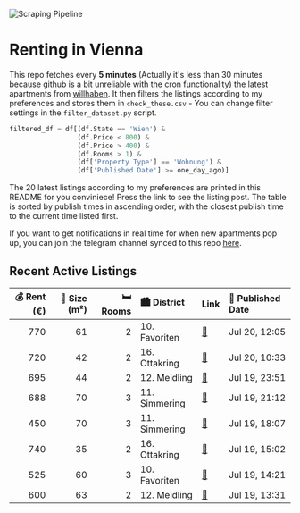 ![Scraping Pipeline](https://github.com/AthomsG/renting-in-vienna/actions/workflows/run_pipeline.yml/badge.svg)


# Renting in Vienna

This repo fetches every **5 minutes** (Actually it's less than 30 minutes because github is a bit unreliable with the cron functionality) the latest apartments from [willhaben](https://www.willhaben.at/).
It then filters the listings according to my preferences and stores them in `check_these.csv` - You can change filter settings in the `filter_dataset.py` script.

```python
filtered_df = df[(df.State == 'Wien') & 
                 (df.Price < 800) &
                 (df.Price > 400) &
                 (df.Rooms > 1) &
                 (df['Property Type'] == 'Wohnung') &
                 (df['Published Date'] >= one_day_ago)]
```

The 20 latest listings according to my preferences are printed in this README for you conviniece! Press the link to see the listing post.
The table is sorted by publish times in ascending order, with the closest publish time to the current time listed first.

If you want to get notifications in real time for when new apartments pop up, you can join the telegram channel synced to this repo [here](https://t.me/+1HPAYOf5BSsyNTlk).

## Recent Active Listings

|   💰 Rent (€) |   📏 Size (m²) |   🛏️ Rooms | 🏙️ District   | Link                                                                                                                                                                                                                                  | 📅 Published Date   |
|-------------:|--------------:|-----------:|:--------------|:--------------------------------------------------------------------------------------------------------------------------------------------------------------------------------------------------------------------------------------|:-------------------|
|          770 |            61 |          2 | 10. Favoriten | [🔗](https://www.willhaben.at/iad/immobilien/d/mietwohnungen/wien/wien-1100-favoriten/%2Ap%C3%A4rchentraum%2Asonniger-neubau-mit-bester-infrastruktur%21-1518950514/)                                                                  | Jul 20, 12:05      |
|          720 |            42 |          2 | 16. Ottakring | [🔗](https://www.willhaben.at/iad/immobilien/d/mietwohnungen/wien/wien-1160-ottakring/%28reserviert%29-all-inclusive-bright-2-room-apartment-in-vienna-1528114653/)                                                                    | Jul 20, 10:33      |
|          695 |            44 |          2 | 12. Meidling  | [🔗](https://www.willhaben.at/iad/immobilien/d/mietwohnungen/wien/wien-1120-meidling/freundliche-2-zimmerwohnung-n%C3%A4he-meidlinger-markt-878025263/)                                                                                | Jul 19, 23:51      |
|          688 |            70 |          3 | 11. Simmering | [🔗](https://www.willhaben.at/iad/immobilien/d/mietwohnungen/wien/wien-1110-simmering/gemeindewohnung-direktvergabe/1110-wien-3-zimmer-mit-balkon-ruhige-lage-1741447724/)                                                             | Jul 19, 21:12      |
|          450 |            70 |          3 | 11. Simmering | [🔗](https://www.willhaben.at/iad/immobilien/d/mietwohnungen/wien/wien-1110-simmering/mietwohnung-mit-eigene-zimmer-1210337368/)                                                                                                       | Jul 19, 18:07      |
|          740 |            35 |          2 | 16. Ottakring | [🔗](https://www.willhaben.at/iad/immobilien/d/mietwohnungen/wien/wien-1160-ottakring/neubau-in-ottakring%21-5min-zur-u3.-mit-einbauk%C3%BCche-und-westseitigem-balkon.-n%C3%A4chste-mietanpassung-erst-am-1.1.2027-1786293715/)       | Jul 19, 15:02      |
|          525 |            60 |          3 | 10. Favoriten | [🔗](https://www.willhaben.at/iad/immobilien/d/mietwohnungen/wien/wien-1100-favoriten/gemeindewohnung-mit-3-zimmer---nur-mit-wohnticket-von-wiener-wohnen-%C3%BCber-direktvergabe-in-1100-wien---n%C3%A4he-raxstra%C3%9Fe-1903476582/) | Jul 19, 14:21      |
|          600 |            63 |          2 | 12. Meidling  | [🔗](https://www.willhaben.at/iad/immobilien/d/mietwohnungen/wien/wien-1120-meidling/renovierte-altbauwohung-in-verkehrsg%C3%BCnstiger-lage-zu-vermieten-1476327995/)                                                                  | Jul 19, 13:31      |
